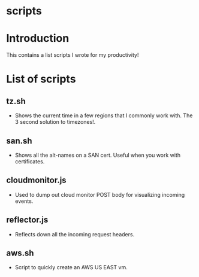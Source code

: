 # scripts

# Introduction
This contains a list scripts I wrote for my productivity!

# List of scripts

## tz.sh
* Shows the current time in a few regions that I commonly work with. The 3 second solution to timezones!.

## san.sh
* Shows all the alt-names on a SAN cert. Useful when you work with certificates.

## cloudmonitor.js
* Used to dump out cloud monitor POST body for visualizing incoming events.

## reflector.js
* Reflects down all the incoming request headers.

## aws.sh
* Script to quickly create an AWS US EAST vm.
